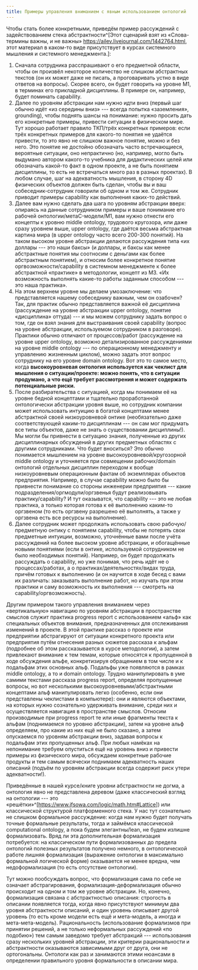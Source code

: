 ```yaml
---
title: Примеры управления вниманием с явным использованием онтологий
---
```


Чтобы стать более конкретными, приведём пример рассуждений с
задействованием стека абстрактности^[Этот сценарий взят
из «Слова-термины важны, и не важны»
<https://ailev.livejournal.com/1442764.html>, этот материал в каком-то
виде присутствует в курсах системного мышления и системного
менеджмента.]:

1.  Сначала сотрудника расспрашивают о его предметной области, чтобы он
    произвёл некоторое количество не слишком абстрактных текстов (он их
    может даже не писать, а проговаривать устно в виде ответов на
    вопросы). Скорее всего, он будет говорить на уровне M1, в терминах
    его прикладной дисциплины. В примере он, например, будет поминать
    capability.
2.  Далее по уровням абстракции нам нужно идти вниз (первый шаг обычно
    идёт «из середины вниз» --- всегда попытка «заземления», grounding),
    чтобы поднять шансы на понимание: нужно просить дать его конкретные
    примеры, привести ситуации в физическом мире. Тут хорошо работает
    правило ТКП/трёх конкретных примеров: если трёх конкретных примеров
    для какого-то понятия не удаётся привести, то это явно не слишком
    важное понятие, можно и без него. Это понятие не достойно обозначать
    часто встречающиеся, вероятные ситуации, оно непрактично (но,
    например, могло быть выдумано автором какого-то учебника для
    дидактических целей или обозначать какой-то факт в одном проекте, а
    не быть понятием дисциплины, то есть не встречаться много раз в
    разных проектах). В любом случае, шаг на адекватность мышления, в
    сторону 4D физических объектов должен быть сделан, чтобы вы и ваш
    собеседник-сотрудник говорили об одном и том же. Сотрудник приводит
    примеры capability как выполнения каких-то действий.
3.  Далее вам нужно сделать два шага по уровням абстракции вверх:
    опираясь на данные сотрудником примеры и ваше понимание его рабочей
    онтологии/метаC-модели/M1, вам нужно отнести его концепты к уровню
    middle ontology, трудового кругозора, или даже сразу уровнем выше,
    upper ontology, где даётся весьма абстрактная картина мира (в upper
    ontology часто всего 200-300 понятий). На таком высоком уровне
    абстракции делаются рассуждения типа «их доллары --- это наши баксы»
    (и доллары, и баксы как менее абстрактные понятия мы соотносим с
    деньгами как более абстрактным понятием), и относим более конкретное
    понятие оргвозможности/capability в системном менеджменте к более
    абстрактной «практике» в методологии, концепт из M3. «Их возможность
    выполнять какие-то работы заданным способом --- это наша практика».
4.  На этом верхнем уровне мы делаем умозаключение: что представляется
    нашему собеседнику важным, чем он озабочен? Так, для практик обычно
    представляется важной её дисциплина (рассуждение на уровне
    абстракции upper ontology, понятие «дисциплина» оттуда) --- и мы
    можем сотруднику задать вопрос о том, где он взял знания для
    выстраивания своей capability (вопрос на уровне абстракции,
    используемом сотрудником в разговоре). Практики обычно отличают от
    процессов/работ (рассуждение на уровне upper ontology, возможно
    детализированное рассуждениями на уровне middle ontology --- по
    операционному менеджменту и управлению жизненным циклом), можно
    задать этот вопрос сотруднику на его уровне domain ontology. Вот это
    то самое место, когда **высокоуровневая онтология используется как
    чеклист для мышления о ситуации/проекте: можно понять, что в
    ситуации продумано, а что ещё требует рассмотрения и может содержать
    потенциальные риски.**
5.  После разбирательства с ситуацией, когда мы понимаем её на уровне
    бедной концептами и тщательно проработанной онтологически абстракции
    уровня выше, но сотрудник компании может использовать интуицию в
    богатой концептами менее абстрактной своей низкоуровневой онтике
    (необязательно даже соответствующей каким-то дисциплинам --- он сам
    мог придумать все типы объектов, даже не знать о существовании
    дисциплины!). Мы могли бы привнести в ситуацию знания, полученные из
    других дисциплинарных обсуждений в других предметных областях с
    другими сотрудниками. Что будет вноситься? Это обычно понимается
    мышлением на уровне высокоуровневой/кругозорной middle ontology и
    уточняется при совмещении рабочих/domain онтологий отдельных
    дисциплин переходом к вообще низкоуровневым операционным фактам об
    экземплярах объектов предприятия. Например, в случае capability
    можно было бы привнести понимание со стороны инженерии
    предприятия --- какие подразделения/оргмодули/оргзвенья будут
    реализовывать практику/capability? И тут оказыватся, что
    capability --- это не любая практика, а только которая готова к её
    выполнению каким-то оргзвеном (то есть оргзвену разрешено её
    выполнять, а также у оргзвена есть все ресурсы на выполнение).
6.  Далее сотрудник может продолжать использовать свою
    рабочую/предметную онтику с понятием capability, чтобы не потерять
    свои предметные интуиции, возможно, уточнённые вами после учёта
    рассуждений на более высоком уровне абстракции, и обогащённые новыми
    понятиями (если в онтике, используемой сотрудником не было
    необходимых понятий). Например, он будет продолжать рассуждать о
    capability, но уже понимая, что речь идёт не о процессах/работах, а
    о практиках/деятельностях/видах труда, причём готовых к выполнению
    (и он научится в ходе бесед с вами их различать: заказывать
    выполнение работ, но изучать при этом практики и саму возможность их
    выполнения --- смотреть на capability/оргвозможность).

Другим примером такого управления вниманием через «вертикальную»
навигацию по уровням абстракции в пространстве смыслов служит практика
progress report с использованием «альф» как специальных объектов
внимания, предназначенных для отслеживания изменений в проекте. В этой
практике рассказ о проекте или предприятии абстрагируют от ситуации
конкретного проекта или предприятия путём отнесения разных сюжетов
рассказа к альфам (подробнее об этом рассказывается в курсе
методологии), а затем привлекают внимание к тем темам, которые относятся
к пропущенной в ходе обсуждения альфе, конкретизируя обращением в том
числе и к подальфам этих основных альф. Подальфы уже появляются в рамках
middle ontology, а то и domain ontology. Трудно манипулировать в уме
самими текстами рассказа progress report, определяя пропущенные вопросы,
но вот несколькими высокоуровневыми/абстрактными концептами альф
манипулировать легко (особенно, если они представлены чеклистами в
компьютере): они и являются объектами, на которых нужно сознательно
удерживать внимание, среди них и осуществляется навигация в пространстве
смыслов. Относим производимые при progress report те или иные фрагменты
текста к альфам (поднимаемся по уровню абстракции), затем на уровне альф
определяем, про какие из них ещё не было сказано, а затем опускаемся по
уровням абстракции вниз, задавая вопросы к подальфам этих пропущенных
альф. При любых намёках на непонимание требуем опуститься ещё на уровень
вниз и привести примеры из физического мира, обсуждаем конкретные
рабочие продукты и тем самым всячески поднимаем адекватность наших
описаний (подъём по уровням абстракции всегда содержит риск утери
адекватности!).

Приведённые в нашей курсе/книге уровни абстрактности не догма, а
онтология явно не представлена деревом (даже классический взгляд на
онтологии --- это
«решётки»^[<https://www.jfsowa.com/logic/math.htm#Lattice>])
или классической структурой платформенного стека. У нас тут сознательно
не слишком формальное рассуждение: когда нам нужно будет получать точные
формальные результаты, тогда и займёмся классической computational
ontology, а пока будем элегантны/lean, не будем излишне формализовать.
Вряд ли эта дополнительная формализация потребуется: на классическом
пути формализованных до предела онтологий полезных результатов получено
немного, в онтологической работе лишняя формализация (выражение
онтологии в максимально формальной логической форме) оказывается не
менее вредна, чем недоформализация (то есть отсутствие онтологии).

Тут можно пообсуждать вопрос, что формализация сама по себе не означает
абстрагирования, формализация-деформализация обычно происходит на одном
и том же уровне абстракции. Но, конечно, формализация связана с
абстрактностью описания: строгость в описании появляется тогда, когда
явно присутствуют минимум два уровня абстрактности описаний, и один
уровень описывает другой уровень (то есть кроме модели есть ещё и
мета-модель, а иногда и мета-мета-модель). Рациональность (использование
формализмов при принятии решений, а не только неформальных рассуждений
«по подобию») тем самым заведомо требует абстракций --- использования
сразу нескольких уровней абстракции, эти критерии рациональности и
абстрактности оказываются зависимыми друг от друга, они не ортогональны.
Онтологи как раз и занимаются этими нюансами в определении правильного
уровня формальности в описании мира.
